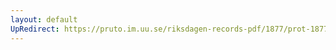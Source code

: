 ```yaml
---
layout: default
UpRedirect: https://pruto.im.uu.se/riksdagen-records-pdf/1877/prot-1877--ak--055/prot-1877--ak--055_000.pdf
---
```

